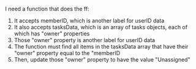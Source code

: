 I need a function that does the ff:
1. It accepts memberID, which is another label for userID data
2. It also accepts tasksData, which is an array of tasks objects, each of which has "owner" properties
3. Those "owner" property is another label for userID data
4. The function must find all items in the tasksData array that have their "owner" property equal to the "memberID
5. Then, update those "owner" property to have the value "Unassigned"